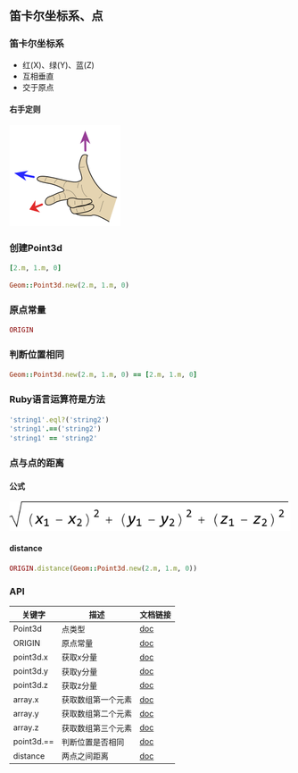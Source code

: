 ## 笛卡尔坐标系、点

### 笛卡尔坐标系
  * 红(X)、绿(Y)、蓝(Z)
  * 互相垂直
  * 交于原点

#### 右手定则
  <img src="./assets/ch3-200px-Right_hand_rule_cross_product.svg.png" width="200" />

### 创建Point3d

```ruby
[2.m, 1.m, 0]
```

```ruby
Geom::Point3d.new(2.m, 1.m, 0)
```

### 原点常量

```ruby
ORIGIN
```

### 判断位置相同

```ruby
Geom::Point3d.new(2.m, 1.m, 0) == [2.m, 1.m, 0]
```

### Ruby语言运算符是方法

```ruby
'string1'.eql?('string2')
'string1'.==('string2')
'string1' == 'string2'
```

### 点与点的距离

#### 公式

<img src="./assets/ch3-distance-formula.svg"/>

#### distance

```ruby
ORIGIN.distance(Geom::Point3d.new(2.m, 1.m, 0))
```

### API
|关键字|描述|文档链接|
|---|---|---|
|Point3d|点类型|<a href="http://ruby.sketchup.com/Geom/Point3d.html" target="_blank">doc</a>
|ORIGIN|原点常量|<a href="http://ruby.sketchup.com/top-level-namespace.html#constant_summary" target="_blank">doc</a>
|point3d.x|获取x分量|<a href="http://ruby.sketchup.com/Geom/Point3d.html#x-instance_method" target="_blank">doc</a>
|point3d.y|获取y分量|<a href="http://ruby.sketchup.com/Geom/Point3d.html#y-instance_method" target="_blank">doc</a>
|point3d.z|获取z分量|<a href="http://ruby.sketchup.com/Geom/Point3d.html#z-instance_method" target="_blank">doc</a>
|array.x|获取数组第一个元素|<a href="http://ruby.sketchup.com/Array.html#x-instance_method" target="_blank">doc</a>
|array.y|获取数组第二个元素|<a href="http://ruby.sketchup.com/Array.html#y-instance_method" target="_blank">doc</a>
|array.z|获取数组第三个元素|<a href="http://ruby.sketchup.com/Array.html#z-instance_method" target="_blank">doc</a>
|point3d.==|判断位置是否相同|<a href="http://ruby.sketchup.com/Geom/Point3d.html#==-instance_method" target="_blank">doc</a>
|distance|两点之间距离|<a href="http://ruby.sketchup.com/Geom/Point3d.html#distance-instance_method" target="_blank">doc</a>
